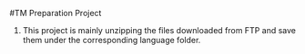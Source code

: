 #TM Preparation Project

1. This project is mainly unzipping the files downloaded from FTP and save them under the corresponding language folder.

